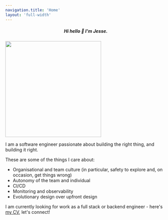 ```yaml
---
navigation.title: 'Home'
layout: 'full-width'
---
```


<h5 style="text-align: center;">Hi hello 👋 I'm Jesse.</h5>

<img src="me.jpg" width="300" style="margin-left: auto; margin-right: auto;"/>

I am a software engineer passionate about building the right thing, and
building it right.

These are some of the things I care about:
- Organisational and team culture (in particular, safety to explore and, on occasion, get things wrong)
- Autonomy of the team and individual
- CI/CD
- Monitoring and observability
- Evolutionary design over upfront design

I am currently looking for work as a full stack or backend engineer - here's <a href="Jesse Bellingham CV.pdf" target="_blank" download="Jesse Bellingham CV.pdf">my CV</a>, let's connect!